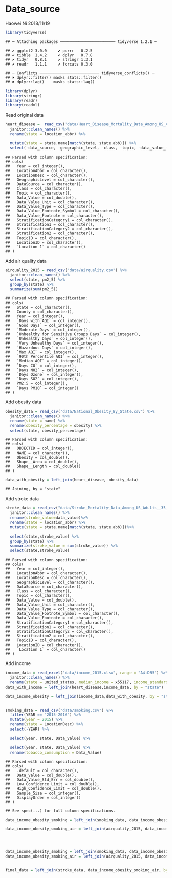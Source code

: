 Data\_source
================
Haowei Ni
2018/11/19

``` r
library(tidyverse)
```

    ## ─ Attaching packages ──────────────────────── tidyverse 1.2.1 ─

    ## ✔ ggplot2 3.0.0     ✔ purrr   0.2.5
    ## ✔ tibble  1.4.2     ✔ dplyr   0.7.8
    ## ✔ tidyr   0.8.1     ✔ stringr 1.3.1
    ## ✔ readr   1.1.1     ✔ forcats 0.3.0

    ## ─ Conflicts ────────────────────────── tidyverse_conflicts() ─
    ## ✖ dplyr::filter() masks stats::filter()
    ## ✖ dplyr::lag()    masks stats::lag()

``` r
library(dplyr)
library(stringr)
library(readr)
library(readxl)
```

Read original data

``` r
heart_disease =  read_csv("data/Heart_Disease_Mortality_Data_Among_US_Adults__35___by_State_Territory_and_County.csv") %>%
  janitor::clean_names() %>%
  rename(state = location_abbr) %>%

  mutate(state = state.name[match(state, state.abb)]) %>% 
  select(-data_source, -geographic_level, -class, -topic, -data_value_footnote, -data_value_footnote_symbol, -topic_id, -stratification2, -location_id, -stratification1 ) 
```

    ## Parsed with column specification:
    ## cols(
    ##   Year = col_integer(),
    ##   LocationAbbr = col_character(),
    ##   LocationDesc = col_character(),
    ##   GeographicLevel = col_character(),
    ##   DataSource = col_character(),
    ##   Class = col_character(),
    ##   Topic = col_character(),
    ##   Data_Value = col_double(),
    ##   Data_Value_Unit = col_character(),
    ##   Data_Value_Type = col_character(),
    ##   Data_Value_Footnote_Symbol = col_character(),
    ##   Data_Value_Footnote = col_character(),
    ##   StratificationCategory1 = col_character(),
    ##   Stratification1 = col_character(),
    ##   StratificationCategory2 = col_character(),
    ##   Stratification2 = col_character(),
    ##   TopicID = col_character(),
    ##   LocationID = col_character(),
    ##   `Location 1` = col_character()
    ## )

Add air quality data

``` r
airquality_2015 = read_csv("data/airquality.csv") %>%
  janitor::clean_names() %>%
  select(state, pm2_5) %>% 
  group_by(state) %>% 
  summarize(sum(pm2_5))
```

    ## Parsed with column specification:
    ## cols(
    ##   State = col_character(),
    ##   County = col_character(),
    ##   Year = col_integer(),
    ##   `Days with AQI` = col_integer(),
    ##   `Good Days` = col_integer(),
    ##   `Moderate Days` = col_integer(),
    ##   `Unhealthy for Sensitive Groups Days` = col_integer(),
    ##   `Unhealthy Days` = col_integer(),
    ##   `Very Unhealthy Days` = col_integer(),
    ##   `Hazardous Days` = col_integer(),
    ##   `Max AQI` = col_integer(),
    ##   `90th Percentile AQI` = col_integer(),
    ##   `Median AQI` = col_integer(),
    ##   `Days CO` = col_integer(),
    ##   `Days NO2` = col_integer(),
    ##   `Days Ozone` = col_integer(),
    ##   `Days SO2` = col_integer(),
    ##   PM2.5 = col_integer(),
    ##   `Days PM10` = col_integer()
    ## )

Add obesity data

``` r
obesity_data = read_csv("data/National_Obesity_By_State.csv") %>%
  janitor::clean_names() %>%
  rename(state = name) %>%
  rename(obesity_percentage = obesity) %>%
  select(state, obesity_percentage) 
```

    ## Parsed with column specification:
    ## cols(
    ##   OBJECTID = col_integer(),
    ##   NAME = col_character(),
    ##   Obesity = col_double(),
    ##   Shape__Area = col_double(),
    ##   Shape__Length = col_double()
    ## )

``` r
data_with_obesity = left_join(heart_disease, obesity_data)
```

    ## Joining, by = "state"

Add stroke data

``` r
stroke_data = read_csv("data/Stroke_Mortality_Data_Among_US_Adults__35___by_State_Territory_and_County.csv") %>%
  janitor::clean_names() %>%
  rename(stroke_value=data_value)%>%
  rename(state = location_abbr) %>%
  mutate(state = state.name[match(state, state.abb)])%>%

  select(state,stroke_value) %>% 
  group_by(state) %>% 
  summarize(stroke_value = sum(stroke_value)) %>% 
  select(state,stroke_value)
```

    ## Parsed with column specification:
    ## cols(
    ##   Year = col_integer(),
    ##   LocationAbbr = col_character(),
    ##   LocationDesc = col_character(),
    ##   GeographicLevel = col_character(),
    ##   DataSource = col_character(),
    ##   Class = col_character(),
    ##   Topic = col_character(),
    ##   Data_Value = col_double(),
    ##   Data_Value_Unit = col_character(),
    ##   Data_Value_Type = col_character(),
    ##   Data_Value_Footnote_Symbol = col_character(),
    ##   Data_Value_Footnote = col_character(),
    ##   StratificationCategory1 = col_character(),
    ##   Stratification1 = col_character(),
    ##   StratificationCategory2 = col_character(),
    ##   Stratification2 = col_character(),
    ##   TopicID = col_character(),
    ##   LocationID = col_character(),
    ##   `Location 1` = col_character()
    ## )

Add income

``` r
income_data = read_excel("data/income_2015.xlsx", range = "A4:D55") %>%
  janitor::clean_names() %>%
  rename(state = united_states, median_income = x55117, income_standard_error = x253) 
data_with_income = left_join(heart_disease,income_data, by = "state")
```

``` r
data_income_obesity = left_join(income_data,data_with_obesity, by = "state")


smoking_data = read_csv("data/smoking.csv") %>% 
  filter(YEAR == "2015-2016") %>% 
  mutate(year = 2015) %>% 
  rename(state = LocationDesc) %>% 
  select(-YEAR) %>% 

  select(year, state, Data_Value) %>% 

  select(year, state, Data_Value) %>% 
  rename(tobacco_comsumption = Data_Value)
```

    ## Parsed with column specification:
    ## cols(
    ##   .default = col_character(),
    ##   Data_Value = col_double(),
    ##   Data_Value_Std_Err = col_double(),
    ##   Low_Confidence_Limit = col_double(),
    ##   High_Confidence_Limit = col_double(),
    ##   Sample_Size = col_integer(),
    ##   DisplayOrder = col_integer()
    ## )

    ## See spec(...) for full column specifications.

``` r
data_income_obesity_smoking = left_join(smoking_data, data_income_obesity, by = "state")

data_income_obesity_smoking_air = left_join(airquality_2015, data_income_obesity_smoking, by = "state")




data_income_obesity_smoking = left_join(smoking_data, data_income_obesity, by = "state")
data_income_obesity_smoking_air = left_join(airquality_2015, data_income_obesity_smoking, by = "state")


final_data = left_join(stroke_data, data_income_obesity_smoking_air, by = "state")
```
